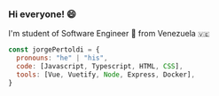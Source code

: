 ### Hi everyone! 😄

I'm student of Software Engineer  🚀  from Venezuela `🇻🇪`
```Javascript
const jorgePertoldi = {
  pronouns: "he" | "his",
  code: [Javascript, Typescript, HTML, CSS],
  tools: [Vue, Vuetify, Node, Express, Docker],
}
```

<!--
**Tintin-blip/Tintin-blip** is a ✨ _special_ ✨ repository because its `README.md` (this file) appears on your GitHub profile.

Here are some ideas to get you started:

- 🔭 I’m currently working on ...
- 🌱 I’m currently learning ...
- 👯 I’m looking to collaborate on ...
- 🤔 I’m looking for help with ...
- 💬 Ask me about ...
- 📫 How to reach me: ...
- 😄 Pronouns: ...
- ⚡ Fun fact: ...
-->
